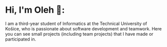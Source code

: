 # Hi, I'm Oleh 💫:
I am a third-year student of Informatics at the Technical University of Košice, who is passionate about software development and teamwork. Here you can see small projects (including team projects) that I have made or participated in.

